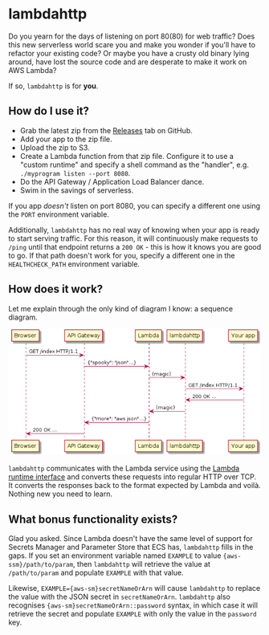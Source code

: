 # lambdahttp

Do you yearn for the days of listening on port 80(80) for web traffic? Does this
new serverless world scare you and make you wonder if you'll have to refactor
your existing code? Or maybe you have a crusty old binary lying around, have
lost the source code and are desperate to make it work on AWS Lambda?

If so, `lambdahttp` is for **you**.

## How do I use it?

* Grab the latest zip from the [Releases][releases]
  tab on GitHub.
* Add your app to the zip file.
* Upload the zip to S3.
* Create a Lambda function from that zip file. Configure it to use a "custom runtime"
  and specify a shell command as the "handler", e.g. `./myprogram listen --port 8080`.
* Do the API Gateway / Application Load Balancer dance.
* Swim in the savings of serverless.

If you app _doesn't_ listen on port 8080, you can specify a different one using
the `PORT` environment variable. 

Additionally, `lambdahttp` has no real way of knowing when your app is ready to 
start serving traffic. For this reason, it will continuously make requests to 
`/ping` until that endpoint returns a `200 OK` - this is how it knows you are 
good to go. If that path doesn't work for you, specify a different one in the
`HEALTHCHECK_PATH` environment variable.

## How does it work?

Let me explain through the only kind of diagram I know: a sequence diagram.

![seq-diag](/docs/seq-diag.png)

`lambdahttp` communicates with the Lambda service using the [Lambda runtime interface][runtime]
and converts these requests into regular HTTP over TCP. It converts the responses back to the
format expected by Lambda and voilà. Nothing new you need to learn.

## What bonus functionality exists?

Glad you asked. Since Lambda doesn't have the same level of support for Secrets
Manager and Parameter Store that ECS has, `lambdahttp` fills in the gaps. If
you set an environment variable named `EXAMPLE` to value `{aws-ssm}/path/to/param`,
then `lambdahttp` will retrieve the value at `/path/to/param` and populate `EXAMPLE`
with that value. 

Likewise, `EXAMPLE={aws-sm}secretNameOrArn` will cause `lambdahttp` to replace 
the value with the JSON secret in `secretNameOrArn`. `lambdahttp` also 
recognises `{aws-sm}secretNameOrArn::password` syntax, in which case it will
retrieve the secret and populate `EXAMPLE` with only the value in the `password` 
key.

[releases]: https://github.com/glassechidna/lambdahttp/releases
[runtime]: https://docs.aws.amazon.com/lambda/latest/dg/runtimes-api.html
